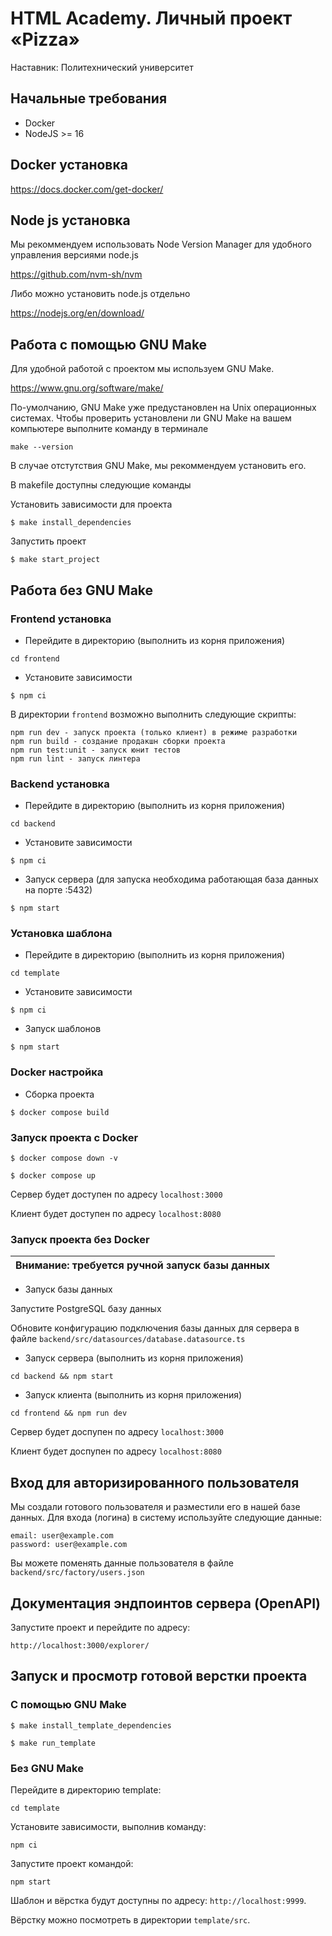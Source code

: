 # HTML Academy. Личный проект «Pizza»

Наставник: Политехнический университет

## Начальные требования
- Docker
- NodeJS >= 16

## Docker установка
https://docs.docker.com/get-docker/

## Node js установка
Мы рекоммендуем использовать Node Version Manager для удобного управления версиями node.js

https://github.com/nvm-sh/nvm

Либо можно установить node.js отдельно

https://nodejs.org/en/download/

## Работа с помощью GNU Make
Для удобной работой с проектом мы используем GNU Make.

https://www.gnu.org/software/make/

По-умолчанию, GNU Make уже предустановлен на Unix операционных системах.
Чтобы проверить установлени ли GNU Make на вашем компьютере выполните команду в терминале

```
make --version 
```

В случае отстутствия GNU Make, мы рекоммендуем установить его.

В makefile доступны следующие команды

Установить зависимости для проекта

`$ make install_dependencies`

Запустить проект

`$ make start_project`

## Работа без GNU Make

### Frontend установка

- Перейдите в директорию (выполнить из корня приложения)

`cd frontend`

- Установите зависимости

`$ npm ci`

В директории `frontend` возможно выполнить следующие скрипты:

```
npm run dev - запуск проекта (только клиент) в режиме разработки
npm run build - создание продакшн сборки проекта
npm run test:unit - запуск юнит тестов
npm run lint - запуск линтера
```

### Backend установка

- Перейдите в директорию (выполнить из корня приложения)

`cd backend`

- Установите зависимости

`$ npm ci`

- Запуск сервера (для запуска необходима работающая база данных на порте :5432)

`$ npm start`

### Установка шаблона

- Перейдите в директорию (выполнить из корня приложения)

`cd template`

- Установите зависимости

`$ npm ci`

- Запуск шаблонов

`$ npm start`

### Docker настройка

- Сборка проекта

`$ docker compose build`

### Запуск проекта с Docker

`$ docker compose down -v`

`$ docker compose up`

Сервер будет доступен по адресу `localhost:3000`

Клиент будет доступен по адресу `localhost:8080`

### Запуск проекта без Docker

| Внимание: требуется ручной запуск базы данных |
|-----------------------------------------------|

- Запуск базы данных

Запустите PostgreSQL базу данных

Обновите конфигурацию подключения базы данных для сервера в файле `backend/src/datasources/database.datasource.ts`

- Запуск сервера (выполнить из корня приложения)

```
cd backend && npm start
```

- Запуск клиента (выполнить из корня приложения)

```
cd frontend && npm run dev
```

Сервер будет доспупен по адресу `localhost:3000`

Клиент будет доспупен по адресу `localhost:8080`


## Вход для авторизированного пользователя

Мы создали готового пользователя и разместили его в нашей базе данных. Для входа (логина) в систему используйте следующие данные:

```
email: user@example.com
password: user@example.com
```

Вы можете поменять данные пользователя в файле `backend/src/factory/users.json`

## Документация эндпоинтов сервера (OpenAPI)

Запустите проект и перейдите по адресу:

```
http://localhost:3000/explorer/
```

## Запуск и просмотр готовой верстки проекта

### С помощью GNU Make

`$ make install_template_dependencies`

`$ make run_template`

### Без GNU Make

Перейдите в директорию template:

```
cd template 
```

Установите зависимости, выполнив команду:

```
npm ci
```

Запустите проект командой:

```
npm start
```

Шаблон и вёрстка будут доступны по адресу: `http://localhost:9999`.

Вёрстку можно посмотреть в директории `template/src`.
